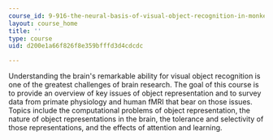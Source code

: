```yaml
---
course_id: 9-916-the-neural-basis-of-visual-object-recognition-in-monkeys-and-humans-spring-2005
layout: course_home
title: ''
type: course
uid: d200e1a66f826f8e359bfffd3d4cdcdc

---
```

Understanding the brain's remarkable ability for visual object recognition is one of the greatest challenges of brain research. The goal of this course is to provide an overview of key issues of object representation and to survey data from primate physiology and human fMRI that bear on those issues. Topics include the computational problems of object representation, the nature of object representations in the brain, the tolerance and selectivity of those representations, and the effects of attention and learning.
